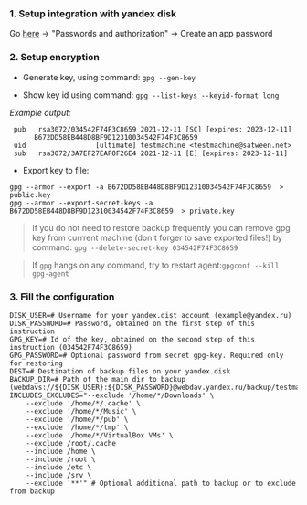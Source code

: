### 1. Setup integration with yandex disk

Go [here](https://passport.yandex.ru/profile) -> "Passwords and authorization" -> Create an app password

### 2. Setup encryption
* Generate key, using command: 
`gpg --gen-key`

* Show key id using command:
`gpg --list-keys --keyid-format long`

*Example output:*
```
 pub   rsa3072/034542F74F3C8659 2021-12-11 [SC] [expires: 2023-12-11]
      B672DD58EB448D8BF9D12310034542F74F3C8659
 uid                 [ultimate] testmachine <testmachine@satween.net>
 sub   rsa3072/3A7EF27EAF0F26E4 2021-12-11 [E] [expires: 2023-12-11]
```

* Export key to file:
```
gpg --armor --export -a B672DD58EB448D8BF9D12310034542F74F3C8659  > public.key
gpg --armor --export-secret-keys -a B672DD58EB448D8BF9D12310034542F74F3C8659  > private.key
```


> If you do not need to restore backup frequently you can remove gpg key from currrent machine (don't forger to save exported files!) by command: `gpg --delete-secret-key 034542F74F3C8659`


> If `gpg` hangs on any command, try to restart agent:`gpgconf --kill gpg-agent`


### 3. Fill the configuration
```
DISK_USER=# Username for your yandex.dist account (example@yandex.ru)
DISK_PASSWORD=# Password, obtained on the first step of this instruction
GPG_KEY=# Id of the key, obtained on the second step of this instruction (034542F74F3C8659)
GPG_PASSWORD=# Optional password from secret gpg-key. Required only for restoring
DEST=# Destination of backup files on your yandex.disk
BACKUP_DIR=# Path of the main dir to backup (webdavs://${DISK_USER}:${DISK_PASSWORD}@webdav.yandex.ru/backup/testmachine)
INCLUDES_EXCLUDES="--exclude '/home/*/Downloads' \
    --exclude '/home/*/.cache' \
    --exclude '/home/*/Music' \
    --exclude '/home/*/pub' \
    --exclude '/home/*/tmp' \
    --exclude '/home/*/VirtualBox VMs' \
    --exclude /root/.cache
    --include /home \
    --include /root \
    --include /etc \
    --include /srv \
    --exclude '**'" # Optional additional path to backup or to exclude from backup
```
